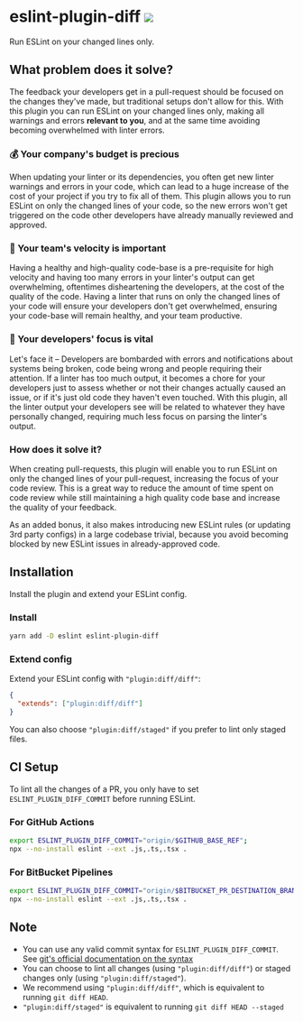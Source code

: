 # eslint-plugin-diff ![](https://img.shields.io/npm/dt/eslint-plugin-diff?style=flat-square&logo=npm&logoColor=white)

Run ESLint on your changed lines only.

## What problem does it solve?

The feedback your developers get in a pull-request should be focused on the changes they've made, but traditional setups don't allow for this. With this plugin you can run ESLint on your changed lines only, making all warnings and errors **relevant to you**, and at the same time avoiding becoming overwhelmed with linter errors.

### 💰 Your company's budget is precious

When updating your linter or its dependencies, you often get new linter warnings and errors in your code, which can lead to a huge increase of the cost of your project if you try to fix all of them. This plugin allows you to run ESLint on only the changed lines of your code, so the new errors won't get triggered on the code other developers have already manually reviewed and approved.

### 🚀 Your team's velocity is important

Having a healthy and high-quality code-base is a pre-requisite for high velocity and having too many errors in your linter's output can get overwhelming, oftentimes disheartening the developers, at the cost of the quality of the code. Having a linter that runs on only the changed lines of your code will ensure your developers don't get overwhelmed, ensuring your code-base will remain healthy, and your team productive.

### 🧠 Your developers' focus is vital

Let's face it – Developers are bombarded with errors and notifications about systems being broken, code being wrong and people requiring their attention. If a linter has too much output, it becomes a chore for your developers just to assess whether or not their changes actually caused an issue, or if it's just old code they haven't even touched. With this plugin, all the linter output your developers see will be related to whatever they have personally changed, requiring much less focus on parsing the linter's output.

### How does it solve it?

When creating pull-requests, this plugin will enable you to run ESLint on only the changed lines of your pull-request, increasing the focus of your code review. This is a great way to reduce the amount of time spent on code review while still maintaining a high quality code base and increase the quality of your feedback.

As an added bonus, it also makes introducing new ESLint rules (or updating 3rd party configs) in a large codebase trivial, because you avoid becoming blocked by new ESLint issues in already-approved code.

## Installation

Install the plugin and extend your ESLint config.

### Install

```sh
yarn add -D eslint eslint-plugin-diff
```

### Extend config

Extend your ESLint config with `"plugin:diff/diff"`:

```json
{
  "extends": ["plugin:diff/diff"]
}
```

You can also choose `"plugin:diff/staged"` if you prefer to lint only staged
files.

## CI Setup

To lint all the changes of a PR, you only have to set
`ESLINT_PLUGIN_DIFF_COMMIT` before running ESLint.

### For GitHub Actions

```sh
export ESLINT_PLUGIN_DIFF_COMMIT="origin/$GITHUB_BASE_REF";
npx --no-install eslint --ext .js,.ts,.tsx .
```

### For BitBucket Pipelines

```sh
export ESLINT_PLUGIN_DIFF_COMMIT="origin/$BITBUCKET_PR_DESTINATION_BRANCH";
npx --no-install eslint --ext .js,.ts,.tsx .
```

## Note

- You can use any valid commit syntax for `ESLINT_PLUGIN_DIFF_COMMIT`. See [git's official documentation on the syntax](https://git-scm.com/docs/git-diff#Documentation/git-diff.txt-emgitdiffemltoptionsgtltcommitgt--ltpathgt82308203)
- You can choose to lint all changes (using `"plugin:diff/diff"`) or staged changes only (using `"plugin:diff/staged"`).
- We recommend using `"plugin:diff/diff"`, which is equivalent to running `git diff HEAD`.
- `"plugin:diff/staged"` is equivalent to running `git diff HEAD --staged`
